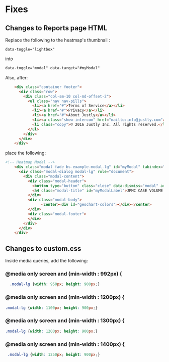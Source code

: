 # Fixes

## Changes to Reports page HTML


Replace the following to the heatmap's thumbnail <a> :
```html
data-toggle="lightbox"
```
into
```html
data-toggle="modal" data-target="#myModal"
```


Also, after:
```html
    <div class="container footer">
      <div class="row">
        <div class="col-sm-10 col-md-offset-2">
          <ul class="nav nav-pills">
            <li><a href="#">Terms of Service</a></li>
            <li><a href="#">Privacy</a></li>
            <li><a href="#">About Justly</a></li>
            <li><a class="show-intercom" href="mailto:info@justly.com">Contact Us</a></li>
            <li class="copy">© 2016 Justly Inc. All rights reserved.</li>
          </ul>
        </div>
      </div>
    </div>
 ```

place the following:
```html
<!-- Heatmap Modal -->
    <div class="modal fade bs-example-modal-lg" id="myModal" tabindex="-1" role="dialog" aria-labelledby="myModalLabel">
      <div class="modal-dialog modal-lg" role="document">
        <div class="modal-content">
          <div class="modal-header">
            <button type="button" class="close" data-dismiss="modal" aria-label="Close"><span aria-hidden="true">&times;</span></button>
            <h4 class="modal-title" id="myModalLabel">JPMC CASE VOLUME BY STATE (2006-2016 YTD)</h4>
          </div>
          <div class="modal-body">
                <center><div id="geochart-colors"></div></center>
          </div>
          <div class="modal-footer">
          </div>
        </div>
      </div>
    </div>
```

## Changes to custom.css

Inside media queries, add the following:

### @media only screen and (min-width : 992px) {
```css
  .modal-lg {width: 950px; height: 900px;}
```

### @media only screen and (min-width : 1200px) {
```css
.modal-lg {width: 1100px; height: 900px;}
```

### @media only screen and (min-width : 1300px) {
```css
.modal-lg {width: 1200px; height: 900px;}
```

### @media only screen and (min-width : 1400px) {
```css
 .modal-lg {width: 1250px; height: 900px;}
```

